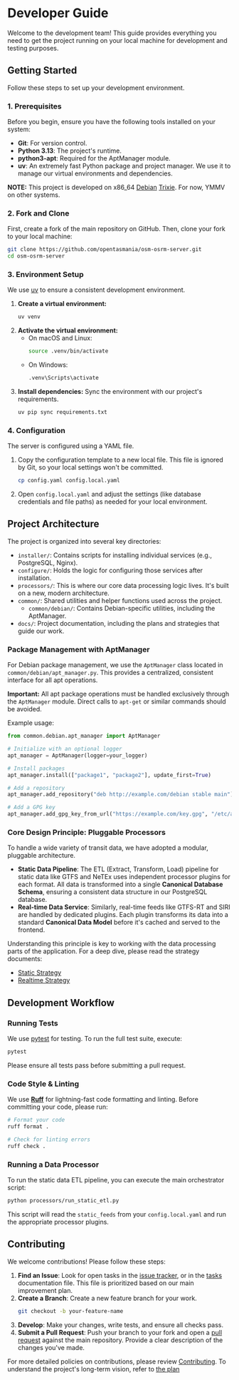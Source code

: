 # **Developer Guide**

Welcome to the development team! This guide provides everything you need to get the project running on your local
machine for development and testing purposes.

## **Getting Started**

Follow these steps to set up your development environment.

### **1. Prerequisites**

Before you begin, ensure you have the following tools installed on your system:

* **Git**: For version control.
* **Python 3.13**: The project's runtime.
* **python3-apt**: Required for the AptManager module.
* **uv**: An extremely fast Python package and project manager. We use it to manage our virtual environments and
  dependencies.

**NOTE:** This project is developed on
x86_64 [Debian](https://www.debian.org/) [Trixie](https://www.debian.org/releases/trixie/). For
now, YMMV on other systems.

### **2. Fork and Clone**

First, create a fork of the main repository on GitHub. Then, clone your fork to your local machine:

```bash
git clone https://github.com/opentasmania/osm-osrm-server.git
cd osm-osrm-server
```

### **3. Environment Setup**

We use [uv](https://docs.astral.sh/uv/) to ensure a consistent development environment.

1. **Create a virtual environment:**
   ```bash
   uv venv
   ```
2. **Activate the virtual environment:**
    * On macOS and Linux:
        ```bash
        source .venv/bin/activate
        ```
    * On Windows:
        ```bash
        .venv\Scripts\activate
        ```
3. **Install dependencies:**
   Sync the environment with our project's requirements.
   ```bash
   uv pip sync requirements.txt
   ```

### **4. Configuration**

The server is configured using a YAML file.

1. Copy the configuration template to a new local file. This file is ignored by Git, so your local settings won't be
   committed.
   ```bash
   cp config.yaml config.local.yaml
   ```
2. Open `config.local.yaml` and adjust the settings (like database credentials and file paths) as needed for your local
   environment.

## **Project Architecture**

The project is organized into several key directories:

* `installer/`: Contains scripts for installing individual services (e.g., PostgreSQL, Nginx).
* `configure/`: Holds the logic for configuring those services after installation.
* `processors/`: This is where our core data processing logic lives. It's built on a new, modern architecture.
* `common/`: Shared utilities and helper functions used across the project.
  * `common/debian/`: Contains Debian-specific utilities, including the AptManager.
* `docs/`: Project documentation, including the plans and strategies that guide our work.

### **Package Management with AptManager**

For Debian package management, we use the `AptManager` class located in `common/debian/apt_manager.py`. This provides a centralized, consistent interface for all apt operations.

**Important:** All apt package operations must be handled exclusively through the `AptManager` module. Direct calls to `apt-get` or similar commands should be avoided.

Example usage:
```python
from common.debian.apt_manager import AptManager

# Initialize with an optional logger
apt_manager = AptManager(logger=your_logger)

# Install packages
apt_manager.install(["package1", "package2"], update_first=True)

# Add a repository
apt_manager.add_repository("deb http://example.com/debian stable main")

# Add a GPG key
apt_manager.add_gpg_key_from_url("https://example.com/key.gpg", "/etc/apt/keyrings/example.gpg")
```

### **Core Design Principle: Pluggable Processors**

To handle a wide variety of transit data, we have adopted a modular, pluggable architecture.

* **Static Data Pipeline**: The ETL (Extract, Transform, Load) pipeline for static data like GTFS and NeTEx uses
  independent processor plugins for each format. All data is transformed into a single **Canonical Database Schema**,
  ensuring a consistent data structure in our PostgreSQL database.
* **Real-time Data Service**: Similarly, real-time feeds like GTFS-RT and SIRI are handled by dedicated plugins. Each
  plugin transforms its data into a standard **Canonical Data Model** before it's cached and served to the frontend.

Understanding this principle is key to working with the data processing parts of the application. For a deep dive,
please read the strategy documents:

* [Static Strategy](docs/strategies/StaticStrategy.md)
* [Realtime Strategy](docs/strategies/RealTimeStrategy.md)

## **Development Workflow**

### **Running Tests**

We use [pytest](https://pytest.org/) for testing. To run the full test suite, execute:

```bash
pytest
```

Please ensure all tests pass before submitting a pull request.

### **Code Style & Linting**

We use **[Ruff](https://docs.astral.sh/ruff/)** for lightning-fast code formatting and linting. Before committing your
code, please run:

```bash
# Format your code
ruff format .

# Check for linting errors
ruff check .
```

### **Running a Data Processor**

To run the static data ETL pipeline, you can execute the main orchestrator script:

```bash
python processors/run_static_etl.py
```

This script will read the `static_feeds` from your `config.local.yaml` and run the appropriate processor plugins.

## **Contributing**

We welcome contributions! Please follow these steps:

1. **Find an Issue**: Look for open tasks in
   the [issue tracker](https://gitlab.com/opentasmania/osm-osrm-server/-/issues), or in the [tasks](docs/tasks.md)
   documentation file. This file is prioritized based on our main improvement plan.
2. **Create a Branch**: Create a new feature branch for your work.
   ```bash
   git checkout -b your-feature-name
   ```
3. **Develop**: Make your changes, write tests, and ensure all checks pass.
4. **Submit a Pull Request**: Push your branch to your fork and open
   a [pull request](https://gitlab.com/opentasmania/osm-osrm-server/-/merge_requests)
   against the main repository. Provide a clear description of the changes you've made.

For more detailed policies on contributions, please review [Contributing](docs/CONTRIBUTING.md). To understand the
project's long-term vision, refer to [the plan](docs/plan.md)
